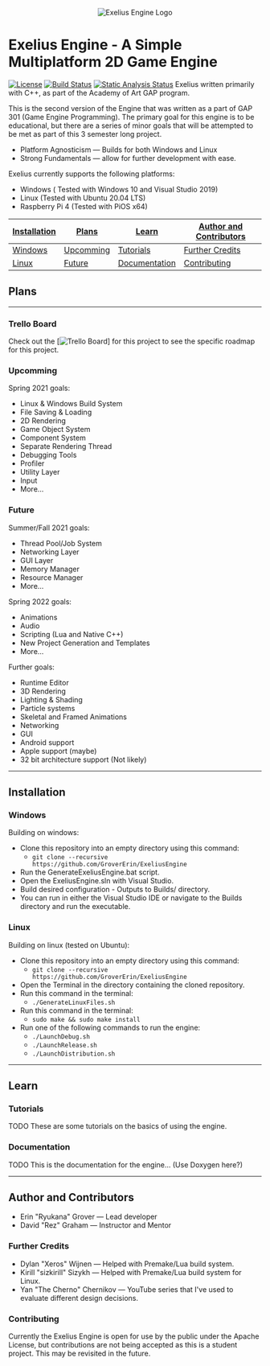<p align="center">
  <img src="https://github.com/GroverErin/ExeliusEngine/blob/main/Tools/Images/Exelius_Engine.png?raw=true" alt="Exelius Engine Logo"/>
</p>

# Exelius Engine - A Simple Multiplatform 2D Game Engine
[![License](https://img.shields.io/github/license/GroverErin/ExeliusEngine.svg)](https://github.com/GroverErin/ExeliusEngine/blob/main/LICENSE)
[![Build Status](https://github.com/GroverErin/ExeliusEngine/workflows/build/badge.svg)](https://github.com/GroverErin/ExeliusEngine/actions?workflow=build)
[![Static Analysis Status](https://github.com/GroverErin/ExeliusEngine/workflows/static-analysis/badge.svg)](https://github.com/GroverErin/ExeliusEngine/actions?workflow=static-analysis)
Exelius written primarily with C++, as part of the Academy of Art GAP program.

This is the second version of the Engine that was written as a part of GAP 301 (Game Engine Programming).
The primary goal for this engine is to be educational, but there are a series of minor goals that will be attempted to be met as part of this 3 semester long project.
  - Platform Agnosticism — Builds for both Windows and Linux
  - Strong Fundamentals — allow for further development with ease.

Exelius currently supports the following platforms:
  - Windows ( Tested with Windows 10 and Visual Studio 2019)
  - Linux (Tested with Ubuntu 20.04 LTS)
  - Raspberry Pi 4 (Tested with PiOS x64)

| [Installation](#installation) | [Plans](#plans)         |  [Learn](#learn)               | [Author and Contributors](#author-and-contributors) |
|:------------------------------|-------------------------|--------------------------------|-----------------------------------------------------|
|[Windows](#windows)            | [Upcomming](#upcomming) | [Tutorials](#tutorials)        | [Further Credits](#further-credits)                 |
|[Linux](#linux)                | [Future](#future)       | [Documentation](#documentation)| [Contributing](#contributing)                       |

## Plans
___
### Trello Board
Check out the [![Trello Board](https://trello.com/b/AYUYeK4x)] for this project to see the specific roadmap for this project.
### Upcomming
Spring 2021 goals:
  - Linux & Windows Build System
  - File Saving & Loading
  - 2D Rendering
  - Game Object System
  - Component System
  - Separate Rendering Thread
  - Debugging Tools
  - Profiler
  - Utility Layer
  - Input
  - More...
### Future
Summer/Fall 2021 goals:
  - Thread Pool/Job System
  - Networking Layer
  - GUI Layer
  - Memory Manager
  - Resource Manager
  - More...
  
Spring 2022 goals:
  - Animations
  - Audio
  - Scripting (Lua and Native C++)
  - New Project Generation and Templates
  - More...

Further goals:
  - Runtime Editor
  - 3D Rendering
  - Lighting & Shading
  - Particle systems
  - Skeletal and Framed Animations
  - Networking
  - GUI
  - Android support
  - Apple support (maybe)
  - 32 bit architecture support (Not likely)
___
## Installation
### Windows
Building on windows:
  - Clone this repository into an empty directory using this command:
    - `git clone --recursive https://github.com/GroverErin/ExeliusEngine`
  - Run the GenerateExeliusEngine.bat script.
  - Open the ExeliusEngine.sln with Visual Studio.
  - Build desired configuration - Outputs to Builds/ directory.
  - You can run in either the Visual Studio IDE or navigate to the Builds directory and run the executable.
### Linux
Building on linux (tested on Ubuntu):
  - Clone this repository into an empty directory using this command:
    - `git clone --recursive https://github.com/GroverErin/ExeliusEngine`
  - Open the Terminal in the directory containing the cloned repository.
  - Run this command in the terminal:
    - `./GenerateLinuxFiles.sh`
  - Run this command in the terminal:
    - `sudo make && sudo make install`
  - Run one of the following commands to run the engine:
    - `./LaunchDebug.sh`
    - `./LaunchRelease.sh`
    - `./LaunchDistribution.sh`
___
## Learn
### Tutorials
TODO
These are some tutorials on the basics of using the engine.
### Documentation
TODO
This is the documentation for the engine... (Use Doxygen here?)
___
## Author and Contributors
  - Erin "Ryukana" Grover — Lead developer
  - David "Rez" Graham — Instructor and Mentor
  
### Further Credits
  - Dylan "Xeros" Wijnen — Helped with Premake/Lua build system.
  - Kirill "sizkirill" Sizykh — Helped with Premake/Lua build system for Linux.
  - Yan "The Cherno" Chernikov — YouTube series that I've used to evaluate different design decisions.
  
### Contributing
Currently the Exelius Engine is open for use by the public under the Apache License, but contributions are not being accepted as this is a student project. This may be revisited in the future.
